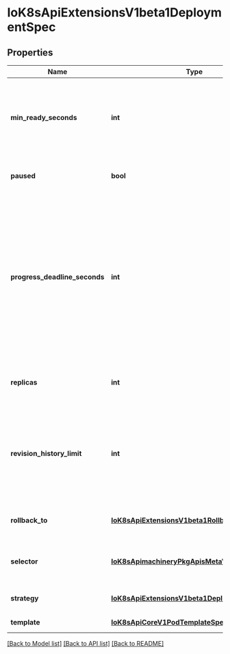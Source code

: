# IoK8sApiExtensionsV1beta1DeploymentSpec

## Properties
Name | Type | Description | Notes
------------ | ------------- | ------------- | -------------
**min_ready_seconds** | **int** | Minimum number of seconds for which a newly created pod should be ready without any of its container crashing, for it to be considered available. Defaults to 0 (pod will be considered available as soon as it is ready) | [optional] 
**paused** | **bool** | Indicates that the deployment is paused and will not be processed by the deployment controller. | [optional] 
**progress_deadline_seconds** | **int** | The maximum time in seconds for a deployment to make progress before it is considered to be failed. The deployment controller will continue to process failed deployments and a condition with a ProgressDeadlineExceeded reason will be surfaced in the deployment status. Note that progress will not be estimated during the time a deployment is paused. This is set to the max value of int32 (i.e. 2147483647) by default, which means \&quot;no deadline\&quot;. | [optional] 
**replicas** | **int** | Number of desired pods. This is a pointer to distinguish between explicit zero and not specified. Defaults to 1. | [optional] 
**revision_history_limit** | **int** | The number of old ReplicaSets to retain to allow rollback. This is a pointer to distinguish between explicit zero and not specified. This is set to the max value of int32 (i.e. 2147483647) by default, which means \&quot;retaining all old RelicaSets\&quot;. | [optional] 
**rollback_to** | [**IoK8sApiExtensionsV1beta1RollbackConfig**](IoK8sApiExtensionsV1beta1RollbackConfig.md) | DEPRECATED. The config this deployment is rolling back to. Will be cleared after rollback is done. | [optional] 
**selector** | [**IoK8sApimachineryPkgApisMetaV1LabelSelector**](IoK8sApimachineryPkgApisMetaV1LabelSelector.md) | Label selector for pods. Existing ReplicaSets whose pods are selected by this will be the ones affected by this deployment. | [optional] 
**strategy** | [**IoK8sApiExtensionsV1beta1DeploymentStrategy**](IoK8sApiExtensionsV1beta1DeploymentStrategy.md) | The deployment strategy to use to replace existing pods with new ones. | [optional] 
**template** | [**IoK8sApiCoreV1PodTemplateSpec**](IoK8sApiCoreV1PodTemplateSpec.md) | Template describes the pods that will be created. | 

[[Back to Model list]](../README.md#documentation-for-models) [[Back to API list]](../README.md#documentation-for-api-endpoints) [[Back to README]](../README.md)


